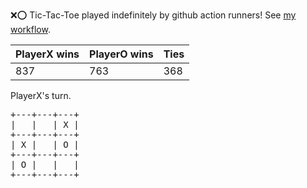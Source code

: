 :x::o: Tic-Tac-Toe played indefinitely by github action runners! See [my workflow](.github/workflows/play.yaml).

|PlayerX wins|PlayerO wins|Ties|
|-|-|-|
|837|763|368|

PlayerX's turn.

<pre>
+---+---+---+
|   |   | X |
+---+---+---+
| X |   | O |
+---+---+---+
| O |   |   |
+---+---+---+
</pre>